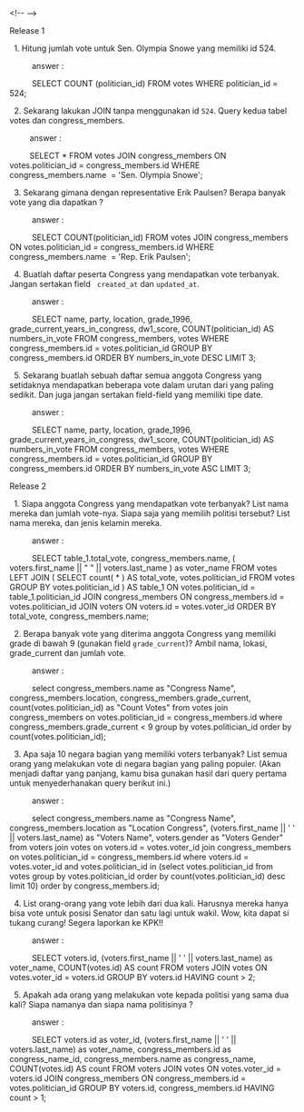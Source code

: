 &lt;!-- --&gt;

Release 1

  1. Hitung jumlah vote untuk Sen. Olympia Snowe yang memiliki id 524.

          answer :

          SELECT COUNT (politician_id) FROM votes WHERE politician_id = 524;

  2. Sekarang lakukan JOIN tanpa menggunakan id `524`. Query kedua tabel votes dan congress_members.

         answer :

         SELECT * FROM votes JOIN congress_members ON votes.politician_id = congress_members.id WHERE congress_members.name  = 'Sen. Olympia Snowe';

  3. Sekarang gimana dengan representative Erik Paulsen? Berapa banyak vote yang dia dapatkan ?

          answer :

          SELECT COUNT(politician_id) FROM votes JOIN congress_members ON votes.politician_id = congress_members.id WHERE congress_members.name  = 'Rep. Erik Paulsen';

  4. Buatlah daftar peserta Congress yang mendapatkan vote terbanyak. Jangan sertakan field   `created_at` dan `updated_at`.

          answer :

          SELECT name, party, location, grade_1996, grade_current,years_in_congress, dw1_score, COUNT(politician_id) AS numbers_in_vote FROM congress_members, votes WHERE congress_members.id = votes.politician_id GROUP BY congress_members.id ORDER BY numbers_in_vote DESC LIMIT 3;

  5. Sekarang buatlah sebuah daftar semua anggota Congress yang setidaknya mendapatkan beberapa vote dalam urutan dari yang paling sedikit. Dan juga jangan sertakan field-field yang memiliki tipe date.

          answer :

          SELECT name, party, location, grade_1996, grade_current,years_in_congress, dw1_score, COUNT(politician_id) AS numbers_in_vote FROM congress_members, votes WHERE congress_members.id = votes.politician_id GROUP BY congress_members.id ORDER BY numbers_in_vote ASC LIMIT 3;

Release 2

  1. Siapa anggota Congress yang mendapatkan vote terbanyak? List nama mereka dan jumlah vote-nya. Siapa saja yang memilih politisi tersebut? List nama mereka, dan jenis kelamin mereka.

          answer :

          SELECT table_1.total_vote, congress_members.name, ( voters.first_name || " " || voters.last_name ) as voter_name FROM votes LEFT JOIN ( SELECT count( * ) AS total_vote, votes.politician_id FROM votes GROUP BY votes.politician_id ) AS table_1 ON votes.politician_id = table_1.politician_id JOIN congress_members ON congress_members.id = votes.politician_id JOIN voters ON voters.id = votes.voter_id ORDER BY total_vote, congress_members.name;

  2. Berapa banyak vote yang diterima anggota Congress yang memiliki grade di bawah 9 (gunakan field `grade_current`)? Ambil nama, lokasi, grade_current dan jumlah vote.

          answer :

          select congress_members.name as "Congress Name", congress_members.location, congress_members.grade_current, count(votes.politician_id) as "Count Votes" from votes join congress_members on votes.politician_id = congress_members.id where congress_members.grade_current &lt; 9 group by votes.politician_id order by count(votes.politician_id);

  3. Apa saja 10 negara bagian yang memiliki voters terbanyak? List semua orang yang melakukan vote di negara bagian yang paling populer. (Akan menjadi daftar yang panjang, kamu bisa gunakan hasil dari query pertama untuk menyederhanakan query berikut ini.)

          answer :

          select congress_members.name as "Congress Name", congress_members.location as "Location Congress", (voters.first_name || ' ' || voters.last_name) as "Voters Name", voters.gender as "Voters Gender" from voters join votes on voters.id = votes.voter_id join congress_members on votes.politician_id = congress_members.id where voters.id = votes.voter_id and votes.politician_id in (select votes.politician_id from votes group by votes.politician_id order by count(votes.politician_id) desc limit 10) order by congress_members.id;

  4. List orang-orang yang vote lebih dari dua kali. Harusnya mereka hanya bisa vote untuk posisi Senator dan satu lagi untuk wakil. Wow, kita dapat si tukang curang! Segera laporkan ke KPK!!

          answer :

          SELECT voters.id, (voters.first_name || ' ' || voters.last_name) as voter_name, COUNT(votes.id) AS count FROM voters JOIN votes ON votes.voter_id = voters.id GROUP BY voters.id HAVING count &gt; 2;

  5. Apakah ada orang yang melakukan vote kepada politisi yang sama dua kali? Siapa namanya dan siapa nama politisinya ?

          answer :

          SELECT voters.id as voter_id, (voters.first_name || ' ' || voters.last_name) as voter_name, congress_members.id as congress_name_id, congress_members.name as congress_name, COUNT(votes.id) AS count FROM voters JOIN votes ON votes.voter_id = voters.id JOIN congress_members ON congress_members.id = votes.politician_id GROUP BY voters.id, congress_members.id HAVING count &gt; 1;
